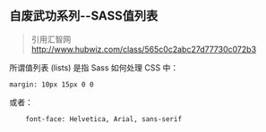 自废武功系列--SASS值列表
--
> 引用汇智网 http://www.hubwiz.com/class/565c0c2abc27d77730c072b3

所谓值列表 (lists) 是指 Sass 如何处理 CSS 中：


	margin: 10px 15px 0 0

或者：

		font-face: Helvetica, Arial, sans-serif